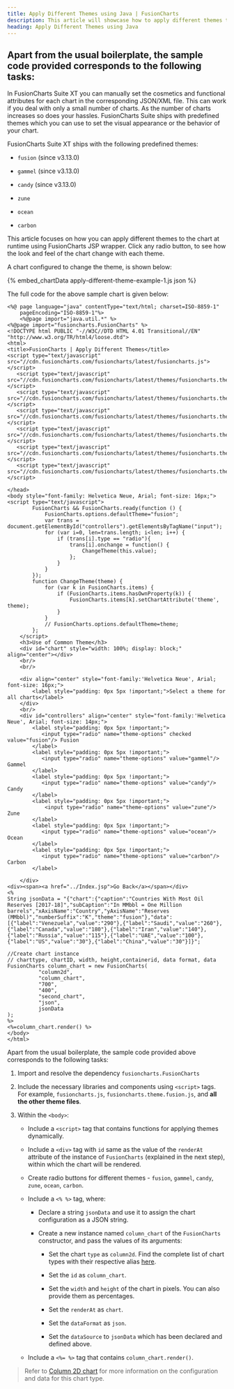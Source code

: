 ```yaml
---
title: Apply Different Themes using Java | FusionCharts
description: This article will showcase how to apply different themes to the chart at runtime.
heading: Apply Different Themes using Java
---
```


## Apart from the usual boilerplate, the sample code provided corresponds to the following tasks:

In FusionCharts Suite XT you can manually set the cosmetics and functional attributes for each chart in the corresponding JSON/XML file. This can work if you deal with only a small number of charts. As the number of charts increases so does your hassles. FusionCharts Suite ships with predefined themes which you can use to set the visual appearance or the behavior of your chart.

FusionCharts Suite XT ships with the following predefined themes:

* `fusion` (since v3.13.0)

* `gammel` (since v3.13.0)

* `candy` (since v3.13.0)

* `zune`

* `ocean`

* `carbon`

This article focuses on how you can apply different themes to the chart at runtime using FusionCharts JSP wrapper. Click any radio button, to see how the look and feel of the chart change with each theme.

A chart configured to change the theme, is shown below:

{% embed_chartData apply-different-theme-example-1.js json %}

The full code for the above sample chart is given below:

```
<%@ page language="java" contentType="text/html; charset=ISO-8859-1"
    pageEncoding="ISO-8859-1"%>
    <%@page import="java.util.*" %>
<%@page import="fusioncharts.FusionCharts" %>
<!DOCTYPE html PUBLIC "-//W3C//DTD HTML 4.01 Transitional//EN" "http://www.w3.org/TR/html4/loose.dtd">
<html>
<title>FusionCharts | Apply Different Themes</title>
<script type="text/javascript" src="//cdn.fusioncharts.com/fusioncharts/latest/fusioncharts.js"></script>
   <script type="text/javascript" src="//cdn.fusioncharts.com/fusioncharts/latest/themes/fusioncharts.theme.fusion.js"></script>
   <script type="text/javascript" src="//cdn.fusioncharts.com/fusioncharts/latest/themes/fusioncharts.theme.gammel.js"></script>
   <script type="text/javascript" src="//cdn.fusioncharts.com/fusioncharts/latest/themes/fusioncharts.theme.candy.js"></script>
   <script type="text/javascript" src="//cdn.fusioncharts.com/fusioncharts/latest/themes/fusioncharts.theme.zune.js"></script>
   <script type="text/javascript" src="//cdn.fusioncharts.com/fusioncharts/latest/themes/fusioncharts.theme.ocean.js"></script>
   <script type="text/javascript" src="//cdn.fusioncharts.com/fusioncharts/latest/themes/fusioncharts.theme.carbon.js"></script>
   
</head>
<body style="font-family: Helvetica Neue, Arial; font-size: 16px;">
<script type="text/javascript">
        FusionCharts && FusionCharts.ready(function () {
            FusionCharts.options.defaultTheme="fusion";
            var trans = document.getElementById("controllers").getElementsByTagName("input");
            for (var i=0, len=trans.length; i<len; i++) {                
                if (trans[i].type == "radio"){
                    trans[i].onchange = function() {
                        ChangeTheme(this.value);
                    };
                }
            }
        });
        function ChangeTheme(theme) {
            for (var k in FusionCharts.items) {
                if (FusionCharts.items.hasOwnProperty(k)) {
                    FusionCharts.items[k].setChartAttribute('theme', theme);
                }
            }
            // FusionCharts.options.defaultTheme=theme;
        };
    </script>
    <h3>Use of Common Theme</h3>
    <div id="chart" style="width: 100%; display: block;" align="center"></div>
    <br/>
    <br/>
    
    <div align="center" style="font-family:'Helvetica Neue', Arial; font-size: 16px;">
        <label style="padding: 0px 5px !important;">Select a theme for all charts</label>
    </div>
    <br/>
    <div id="controllers" align="center" style="font-family:'Helvetica Neue', Arial; font-size: 14px;">
        <label style="padding: 0px 5px !important;">
           <input type="radio" name="theme-options" checked value="fusion"/> Fusion
        </label>
        <label style="padding: 0px 5px !important;">
           <input type="radio" name="theme-options" value="gammel"/> Gammel
        </label>
        <label style="padding: 0px 5px !important;">
           <input type="radio" name="theme-options" value="candy"/> Candy
        </label>
        <label style="padding: 0px 5px !important;">
            <input type="radio" name="theme-options" value="zune"/> Zune
        </label>
        <label style="padding: 0px 5px !important;">
           <input type="radio" name="theme-options" value="ocean"/> Ocean
        </label>
        <label style="padding: 0px 5px !important;">
           <input type="radio" name="theme-options" value="carbon"/> Carbon
        </label>
        
    </div>
<div><span><a href="../Index.jsp">Go Back</a></span></div>
<%
String jsonData = "{"chart":{"caption":"Countries With Most Oil Reserves [2017-18]","subCaption":"In MMbbl = One Million barrels","xAxisName":"Country","yAxisName":"Reserves (MMbbl)","numberSuffix":"K","theme":"fusion"},"data":[{"label":"Venezuela","value":"290"},{"label":"Saudi","value":"260"},{"label":"Canada","value":"180"},{"label":"Iran","value":"140"},{"label":"Russia","value":"115"},{"label":"UAE","value":"100"},{"label":"US","value":"30"},{"label":"China","value":"30"}]}";

//Create chart instance
// charttype, chartID, width, height,containerid, data format, data
FusionCharts column_chart = new FusionCharts(
          "column2d", 
          "column_chart", 
          "700",
          "400", 
          "second_chart",
          "json", 
          jsonData
);
%>
<%=column_chart.render() %>
</body>
</html>

```

Apart from the usual boilerplate, the sample code provided above corresponds to the following tasks:

1. Import and resolve the dependency `fusioncharts.FusionCharts`

2. Include the necessary libraries and components using `<script>` tags. For example, `fusioncharts.js`, `fusioncharts.theme.fusion.js`, and **all the other theme files**. 

3. Within the `<body>`: 

    * Include a `<script>` tag that contains functions for applying themes dynamically.

    * Include a `<div>` tag with `id` same as the value of the `renderAt` attribute of the instance of `FusionCharts` (explained in the next step), within which the chart will be rendered. 

    * Create radio buttons for different themes - `fusion`, `gammel`, `candy`, `zune`, `ocean`, `carbon`.

    * Include a `<% %>` tag, where:

        * Declare a string `jsonData` and use it to assign the chart configuration as a JSON string.

        * Create a new instance named `column_chart` of the `FusionCharts` constructor, and pass the values of its arguments:

            * Set the chart `type` as `column2d`. Find the complete list of chart types with their respective alias [here](https://www.fusioncharts.com/dev/chart-guide/list-of-charts).

            * Set the `id` as `column_chart`.

            * Set the `width` and `height` of the chart in pixels. You can also provide them as percentages.

            * Set the `renderAt` as `chart`.

            * Set the `dataFormat` as `json`.

            * Set the `dataSource` to `jsonData` which has been declared and defined above.

    * Include a `<%= %>` tag that contains `column_chart.render()`.

> Refer to [Column 2D chart](https://www.fusioncharts.com/dev/chart-guide/standard-charts/line-area-and-column-charts) for more information on the configuration and data for this chart type.
